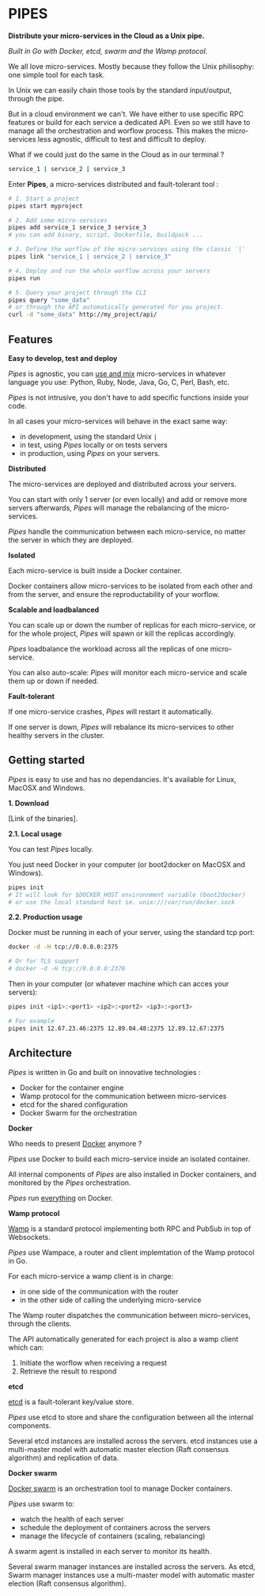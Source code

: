 # PIPES

**Distribute your micro-services in the Cloud as a Unix pipe.**

*Built in Go with Docker, etcd, swarm and the Wamp protocol.*

We all love micro-services.
Mostly because they follow the Unix philisophy: one simple tool for each task.

In Unix we can easily chain those tools by the standard input/output, through the pipe.

But in a cloud environment we can't. 
We have either to use specific RPC features or build for each service a dedicated API. 
Even so we still have to manage all the orchestration and worflow process.
This makes the micro-services less agnostic, difficult to test and difficult to deploy.

What if we could just do the same in the Cloud as in our terminal ?

```sh
service_1 | service_2 | service_3
```

Enter **Pipes**, a micro-services distributed and fault-tolerant tool :

```sh
# 1. Start a project
pipes start myproject

# 2. Add some micro-services
pipes add service_1 service_3 service_3
# you can add binary, script, Dockerfile, buildpack ...

# 3. Define the worflow of the micro-services using the classic '|'
pipes link "service_1 | service_2 | service_3"

# 4. Deploy and run the whole worflow across your servers
pipes run

# 5. Query your project through the CLI
pipes query "some_data"
# or through the API automatically generated for you project.
curl -d "some_data" http://my_project/api/
```

## Features

**Easy to develop, test and deploy**

*Pipes* is agnostic, you can <u>use and mix</u> micro-services in whatever language you use: Python, Ruby, Node, Java, Go, C, Perl, Bash, etc.

*Pipes* is not intrusive, you don't have to add specific functions inside your code.

In all cases your micro-services will behave in the exact same way:

- in development, using the standard Unix `|`
- in test, using *Pipes* locally or on tests servers
- in production, using *Pipes* on your servers.

**Distributed**

The micro-services are deployed and distributed across your servers.

You can start with only 1 server (or even locally) and add or remove more servers afterwards, *Pipes* will manage the rebalancing of the micro-services.

*Pipes* handle the communication between each micro-service, no matter the server in which they are deployed.

**Isolated**

Each micro-service is built inside a Docker container.

Docker containers allow micro-services to be isolated from each other and from the server, and ensure the reproductability of your worflow.

**Scalable and loadbalanced**

You can scale up or down the number of replicas for each micro-service, or for the whole project, *Pipes* will spawn or kill the replicas accordingly.

*Pipes* loadbalance the workload across all the replicas of one micro-service.

You can also auto-scale: *Pipes* will monitor each micro-service and scale them up or down if needed.

**Fault-tolerant**

If one micro-service crashes, *Pipes* will restart it automatically.

If one server is down, *Pipes* will rebalance its micro-services to other healthy servers in the cluster.

## Getting started

*Pipes* is easy to use and has no dependancies.
It's available for Linux, MacOSX and Windows.

**1. Download**

[Link of the binaries].

**2.1. Local usage**

You can test *Pipes* locally.

You just need Docker in your computer (or boot2docker on MacOSX and Windows).

```sh
pipes init
# It will look for $DOCKER_HOST environnment variable (boot2docker)
# or use the local standard host ie. unix:///var/run/docker.sock
```

**2.2. Production usage**

Docker must be running in each of your server, using the standard tcp port:

```sh
docker -d -H tcp://0.0.0.0:2375

# Or for TLS support
# docker -d -H tcp://0.0.0.0:2376
```

Then in your computer (or whatever machine which can acces your servers):

```sh
pipes init <ip1>:<port1> <ip2>:<port2> <ip3>:<port3>

# For example
pipes init 12.67.23.46:2375 12.89.04.48:2375 12.89.12.67:2375
```

## Architecture

*Pipes* is written in Go and built on innovative technologies :

- Docker for the container engine
- Wamp protocol for the communication between micro-services
- etcd for the shared configuration
- Docker Swarm for the orchestration

**Docker**

Who needs to present [Docker](https://www.docker.com/) anymore ?

*Pipes* use Docker to build each micro-service inside an isolated container.

All internal components of *Pipes* are also installed in Docker containers, and monitored by the *Pipes* orchestration.

*Pipes* run <u>everything</u> on Docker.

**Wamp protocol**

[Wamp](http://wamp.ws/) is a standard protocol implementing both RPC and PubSub in top of Websockets.

*Pipes* use Wampace, a router and client implemtation of the Wamp protocol in Go.

For each micro-service a wamp client is in charge:

- in one side of the communication with the router
- in the other side of calling the underlying micro-service

The Wamp router dispatches the communication between micro-services, through the clients.

The API automatically generated for each project is also a wamp client which can:

1. Initiate the worflow when receiving a request
2. Retrieve the result to respond

**etcd**

[etcd](https://coreos.com/etcd/) is a fault-tolerant key/value store.

*Pipes* use etcd to store and share the configuration between all the internal components.

Several etcd instances are installed across the servers.
etcd instances use a multi-master model with automatic master election (Raft consensus algorithm) and replication of data.

**Docker swarm**

[Docker swarm](https://docs.docker.com/swarm/) is an orchestration tool to manage Docker containers.

*Pipes* use swarm to: 

- watch the health of each server
- schedule the deployment of containers across the servers
- manage the lifecycle of containers (scaling, rebalancing)

A swarm agent is installed in each server to monitor its health.

Several swarm manager instances are installed across the servers. 
As etcd, Swarm manager instances use a multi-master model with automatic master election (Raft consensus algorithm).
